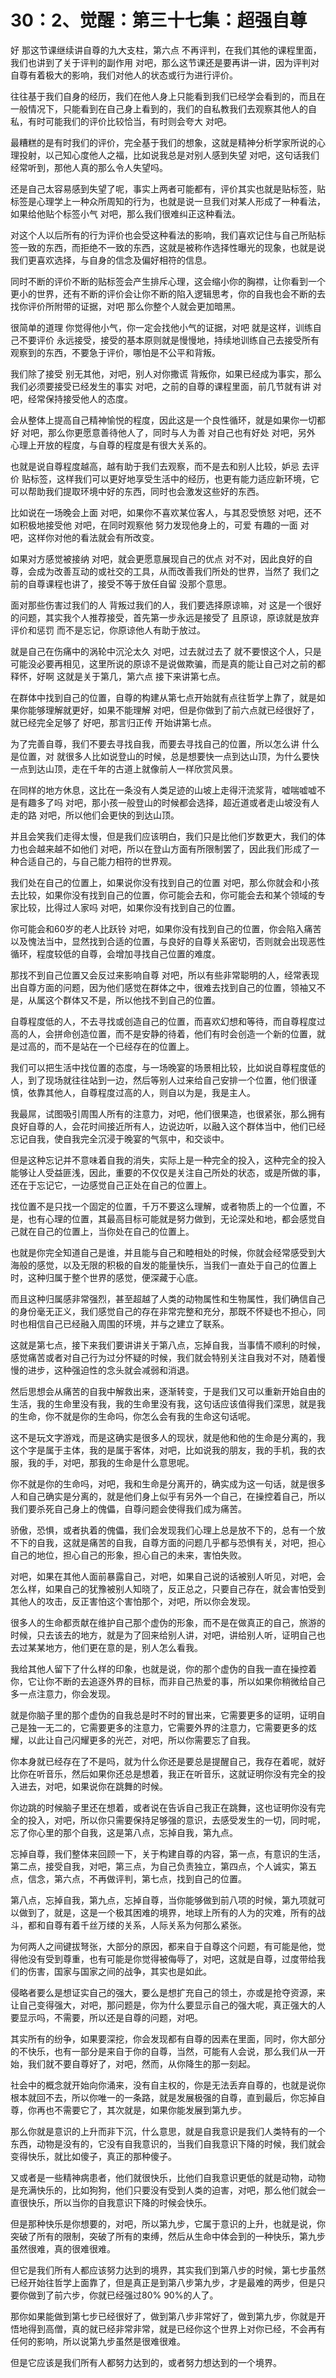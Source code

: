 # 30：2、觉醒：第三十七集：超强自尊

好 那这节课继续讲自尊的九大支柱，第六点 不再评判，在我们其他的课程里面，我们也讲到了关于评判的副作用 对吧，那么这节课还是要再讲一讲，因为评判对自尊有着极大的影响，我们对他人的状态或行为进行评价。

往往基于我们自身的经历，我们在他人身上只能看到我们已经学会看到的，而且在一般情况下，只能看到在自己身上看到的，我们的自私教我们去观察其他人的自私，有时可能我们的评价比较恰当，有时则会夸大 对吧。

最糟糕的是有时我们的评价，完全基于我们的想象，这就是精神分析学家所说的心理投射，以己知心度他人之福，比如说我总是对别人感到失望 对吧，这句话我们经常听到，那他人真的那么令人失望吗。

还是自己太容易感到失望了呢，事实上两者可能都有，评价其实也就是贴标签，贴标签是心理学上一种众所周知的行为，也就是说一旦我们对某人形成了一种看法，如果给他贴个标签小气 对吧，那么我们很难纠正这种看法。

对这个人以后所有的行为评价也会受这种看法的影响，我们喜欢记住与自己所贴标签一致的东西，而拒绝不一致的东西，这就是被称作选择性曝光的现象，也就是说我们更喜欢选择，与自身的信念及偏好相符的信息。

同时不断的评价不断的贴标签会产生排斥心理，这会缩小你的胸襟，让你看到一个更小的世界，还有不断的评价会让你不断的陷入逻辑思考，你的自我也会不断的去找你评价所附带的证据，对吧 那么你整个人就会更加暗黑。

很简单的道理 你觉得他小气，你一定会找他小气的证据，对吧 就是这样，训练自己不要评价 永远接受，接受的基本原则就是慢慢地，持续地训练自己去接受所有观察到的东西，不要急于评价，哪怕是不公平和背叛。

我们除了接受 别无其他，对吧，别人对你撒谎 背叛你，如果已经成为事实，那么我们必须要接受已经发生的事实 对吧，之前的自尊的课程里面，前几节就有讲 对吧，经常保持接受他人的态度。

会从整体上提高自己精神愉悦的程度，因此这是一个良性循环，就是如果你一切都好 对吧，那么你更愿意善待他人了，同时与人为善 对自己也有好处 对吧，另外 心理上开放的程度，与自尊的程度是有很大关系的。

也就是说自尊程度越高，越有助于我们去观察，而不是去和别人比较，妒忌 去评价 贴标签，这样我们可以更好地享受生活中的经历，也更有能力适应新环境，它可以帮助我们提取环境中好的东西，同时也会激发这些好的东西。

比如说在一场晚会上面 对吧，如果你不喜欢某位客人，与其忍受愤怒 对吧，还不如积极地接受他 对吧，在同时观察他 努力发现他身上的，可爱 有趣的一面 对吧，这样你对他的看法就会有所改变。

如果对方感觉被接纳 对吧，就会更愿意展现自己的优点 对不对，因此良好的自尊，会成为改善互动的或社交的工具，从而改善我们所处的世界，当然了 我们之前的自尊课程也讲了，接受不等于放任自留 没那个意思。

面对那些伤害过我们的人 背叛过我们的人，我们要选择原谅嘛，对 这是一个很好的问题，其实我个人推荐接受，首先第一步永远是接受了 且原谅，原谅就是放弃评价和惩罚 而不是忘记，你原谅他人有助于放过。

就是自己在伤痛中的涡轮中沉沦太久 对吧，过去就过去了 就不要恨这个人，只是可能没必要再相见，这里所说的原谅不是说做欺骗，而是真的能让自己对之前的都释怀，好啊 这就是关于第几，第六点 接下来讲第七点。

在群体中找到自己的位置，自尊的构建从第七点开始就有点往哲学上靠了，就是如果你能够理解就更好，如果不能理解 对吧，但是你做到了前六点就已经很好了，就已经完全足够了 好吧，那言归正传 开始讲第七点。

为了完善自尊，我们不要去寻找自我，而要去寻找自己的位置，所以怎么讲 什么是位置，对 就很多人比如说登山的时候，总是想要快一点到达山顶，为什么要快一点到达山顶，走在千年的古道上就像前人一样欣赏风景。

在同样的地方休息，这比在一条没有人类足迹的山坡上走得汗流浆背，嘘喘嘘嘘不是有趣多了吗 对吧，那小孩一般登山的时候都会选择，超近道或者走山坡没有人走的路 对吧，所以他们会更快的到达山顶。

并且会笑我们走得太慢，但是我们应该明白，我们只是比他们岁数更大，我们的体力也会越来越不如他们 对吧，所以在登山方面有所限制罢了，因此我们形成了一种合适自己的，与自己能力相符的世界观。

我们处在自己的位置上，如果说你没有找到自己的位置 对吧，那么你就会和小孩去比较，如果你没有找到自己的位置，你可能会去和，你可能会去和某个领域的专家比较，比得过人家吗 对吧，如果你没有找到自己的位置。

你可能会和60岁的老人比跃铃 对吧，如果你没有找到自己的位置，你会陷入痛苦以及愧法当中，显然找到合适的位置，与良好的自尊关系密切，否则就会出现恶性循环，程度较低的自尊，会增加寻找自己位置的难度。

那找不到自己位置又会反过来影响自尊 对吧，所以有些非常聪明的人，经常表现出自尊方面的问题，因为他们感觉在群体之中，很难去找到自己的位置，领袖又不是，从属这个群体又不是，所以他找不到自己的位置。

自尊程度低的人，不去寻找或创造自己的位置，而喜欢幻想和等待，而自尊程度过高的人，会拼命创造位置，而不是安静的待着，他们有时会创造一个新的位置，就是过高的，而不是站在一个已经存在的位置上。

我们可以把生活中找位置的态度，与一场晚宴的场景相比较，比如说自尊程度低的人，到了现场就往往站到一边，然后等别人过来给自己安排一个位置，他们很谨慎，依靠其他人，自尊程度过高的人，则自以为是，我是主人。

我最屌，试图吸引周围人所有的注意力，对吧，他们很果造，也很紧张，那么拥有良好自尊的人，会花时间接近所有人，边说边听，以融入这个群体当中，他们已经忘记自我，使自我完全沉浸于晚宴的气氛中，和交谈中。

但是这种忘记并不意味着自我的消失，实际上是一种完全的投入，这种完全的投入能够让人受益匪浅，因此，重要的不仅仅是关注自己所处的状态，或是所做的事，还在于忘记它，一边感觉自己正处在自己的位置上。

找位置不是只找一个固定的位置，千万不要这么理解，或者物质上的一个位置，不是，也有心理的位置，其最高目标可能就是努力做到，无论深处和地，都会感觉自己就在自己的位置上，当你处在自己的位置上。

也就是你完全知道自己是谁，并且能与自己和睦相处的时候，你就会经常感受到大海般的感觉，以及无限的积极的自发的能量快乐，当我们一直处于自己的位置上时，这种归属于整个世界的感觉，便深藏于心底。

而且这种归属感非常强烈，甚至超越了人类的动物属性和生物属性，我们确信自己的身份毫无正义，我们感觉自己的存在非常完整和充分，那既不怀疑也不担心，同时也相信自己已经融入周围的环境，并与之建立了联系。

这就是第七点，接下来我们要讲讲关于第八点，忘掉自我，当事情不顺利的时候，感觉痛苦或者对自己行为过分怀疑的时候，我们就会特别关注自我对不对，随着慢慢的进步，这种强迫性的念头就会减弱和消退。

然后思想会从痛苦的自我中解救出来，逐渐转变，于是我们又可以重新开始自由的生活，我的生命里没有我，我的生命里没有我，这句话应该值得我们深思，就是我的生命，你不就是你的生命吗，你怎么会有我的生命这句话呢。

这不是玩文字游戏，而是这确实是很多人的现状，就是他和他的生命是分离的，我这个字是属于主体，我的是属于客体，对吧，比如说我的朋友，我的手机，我的衣服，我的手，对吧，那我的生命是什么意思呢。

你不就是你的生命吗，对吧，我和生命是分离开的，确实成为这一句话，就是很多人和自己确实是分离的，就是他们身上似乎有另外一个自己，在操控着自己，所以我们要杀死自己身上的傀儡，自尊问题会使得我们成为痛苦。

骄傲，恐惧，或者执着的傀儡，我们会发现我们心理上总是放不下的，总有一个放不下的自我，这就是痛苦的自我，自尊方面的问题几乎都与恐惧有关，对吧，担心自己的地位，担心自己的形象，担心自己的未来，害怕失败。

对吧，如果在其他人面前暴露自己，对吧，如果自己说的话被别人听见，对吧，会怎么样，如果自己的犹豫被别人知晓了，反正总之，只要自己存在，就会害怕受到其他人的攻击，反正害怕这个害怕那个，对吧，所以你会发现。

很多人的生命都贡献在维护自己那个虚伪的形象，而不是在做真正的自己，旅游的时候，只去该去的地方，就是为了回来给别人讲，对吧，讲给别人听，证明自己也去过某某地方，他们更在意的是，别人怎么看我。

我给其他人留下了什么样的印象，也就是说，你的那个虚伪的自我一直在操控着你，它让你不断的去追逐外界的目标，而非自己热爱的事，所以如果你稍微给自己多一点注意力，你会发现。

就是你脑子里的那个虚伪的自我总是时不时的冒出来，它需要更多的证明，证明自己是独一无二的，它需要更多的注意力，它需要外界的注意力，它需要更多的炫耀，以此让自己闪耀更多的光芒，对吧，所以你需要忘了自我。

你本身就已经存在了不是吗，就为什么你还是要总是提醒自己，我存在着呢，就好比你在听音乐，然后如果你还总是想着，我正在听音乐，这就证明你没有完全的投入进去，对吧，如果说你在跳舞的时候。

你边跳的时候脑子里还在想着，或者说在告诉自己我正在跳舞，这也证明你没有完全的投入，对吧，所以你只需要保持足够强的意识，去感受发生的一切，同时呢，忘了你心里的那个自我，这是第八点，忘掉自我，第九点。

忘掉自尊，我们整体来回顾一下，关于构建自尊的内容，第一点，有意识的生活，第二点，接受自我，对吧，第三点，为自己负责独立，第四点，个人诚实，第五点，信念，第六点，不再做评判，第七点，找到自己的位置。

第八点，忘掉自我，第九点，忘掉自尊，当你能够做到前八项的时候，第九项就可以做到了，就是，这是一个极其困难的境界，地球上所有的人为的灾难，所有的战斗，都和自尊有着千丝万缕的关系，人际关系为何那么紧张。

为何两人之间键拔弩张，大部分的原因，都来自于自尊这个问题，有可能是他，觉得他没有受到尊重，也有可能是你觉得被侮辱了，对吧，这就是自尊，过度带给我们的伤害，国家与国家之间的战争，其实也是如此。

侵略者要么是想证实自己的强大，要么是想扩充自己的领土，亦或是抢夺资源，来让自己变得强大，对吧，那问题是，你为什么要显示自己的强大呢，真正强大的人要显示吗，不需要，所以还是自尊的问题，对吧。

其实所有的纷争，如果要深挖，你会发现都有自尊的因素在里面，同时，你大部分的不快乐，也有一部分是来自于你的自尊，当然，可能有人会说，那么我们从一开始，我们就不要自尊好了，对吧，然而，从你降生的那一刻起。

社会中的概念就开始向你涌来，没有自主权的，你是无法丢弃自尊的，也就是说你根本就回不去，所以你唯一的一条路，就是发展极强的自尊，直到最后，你忘掉自尊，你再也不需要它了，其次就是，如果你能发展到第九步。

那么你就是意识的上升而非下沉，什么意思，就是自我意识是我们人类特有的一个东西，动物是没有的，它没有自我意识的，当我们自我意识下降的时候，我们就会变得快乐，就比如傻子，真正的那种傻子。

又或者是一些精神病患者，他们就很快乐，比他们自我意识更低的就是动物，动物是充满快乐的，比如狗狗，他们只要没有受到人类的迫害，对吧，那么他们就会一直很快乐，所以当你的自我意识下降的时候会快乐。

但是那种快乐是你想要的，对吧，所以第九步，它属于意识的上升，也就是说，你突破了所有的限制，突破了所有的束缚，然后从生命中体会到的一种快乐，第九步虽然很难，真的很难很难。

但它是我们所有人都应该努力达到的境界，其实我们到第八步的时候，第七步虽然已经开始往哲学上面靠了，但是真正是到第八步第九步，才是最难的两步，但是只要你做到了前六步，你就已经强过80% 90%的人了。

那你如果能做到第七步已经很好了，做到第八步非常好了，做到第九步，你就是开悟地得到高僧，真的就已经非常非常，就是已经你这个世界上对你已经，不会再有任何的影响，所以说第九步虽然是很难很难。

但是它应该是我们所有人都努力达到的，或者努力想达到的一个境界。